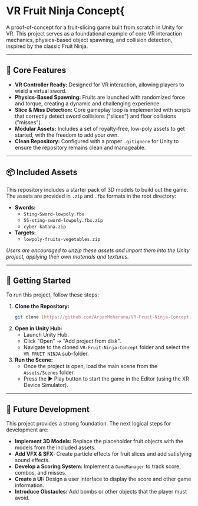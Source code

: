# VR Fruit Ninja Concept{

A proof-of-concept for a fruit-slicing game built from scratch in Unity for VR. This project serves as a foundational example of core VR interaction mechanics, physics-based object spawning, and collision detection, inspired by the classic Fruit Ninja.

---

## 🌟 Core Features

* **VR Controller Ready:** Designed for VR interaction, allowing players to wield a virtual sword.
* **Physics-Based Spawning:** Fruits are launched with randomized force and torque, creating a dynamic and challenging experience.
* **Slice & Miss Detection:** Core gameplay loop is implemented with scripts that correctly detect sword collisions ("slices") and floor collisions ("misses").
* **Modular Assets:** Includes a set of royalty-free, low-poly assets to get started, with the freedom to add your own.
* **Clean Repository:** Configured with a proper `.gitignore` for Unity to ensure the repository remains clean and manageable.

---

## 📦 Included Assets

This repository includes a starter pack of 3D models to build out the game. The assets are provided in `.zip` and `.fbx` formats in the root directory:

* **Swords:**
    * `Sting-Sword-lowpoly.fbx`
    * `55-sting-sword-lowpoly.fbx.zip`
    * `cyber-katana.zip`
* **Targets:**
    * `lowpoly-fruits-vegetables.zip`

*Users are encouraged to unzip these assets and import them into the Unity project, applying their own materials and textures.*

---

## 🚀 Getting Started

To run this project, follow these steps:

1.  **Clone the Repository:**
    ```bash
    git clone [https://github.com/ArpanMoharana/VR-Fruit-Ninja-Concept.git](https://github.com/ArpanMoharana/VR-Fruit-Ninja-Concept.git)
    ```
2.  **Open in Unity Hub:**
    * Launch Unity Hub.
    * Click "Open" -> "Add project from disk".
    * Navigate to the cloned `VR-Fruit-Ninja-Concept` folder and select the `VR FRUIT NINJA` sub-folder.
3.  **Run the Scene:**
    * Once the project is open, load the main scene from the `Assets/Scenes` folder.
    * Press the ▶️ Play button to start the game in the Editor (using the XR Device Simulator).

---

## 📝 Future Development

This project provides a strong foundation. The next logical steps for development are:

* **Implement 3D Models:** Replace the placeholder fruit objects with the models from the included assets.
* **Add VFX & SFX:** Create particle effects for fruit slices and add satisfying sound effects.
* **Develop a Scoring System:** Implement a `GameManager` to track score, combos, and misses.
* **Create a UI:** Design a user interface to display the score and other game information.
* **Introduce Obstacles:** Add bombs or other objects that the player must avoid.
